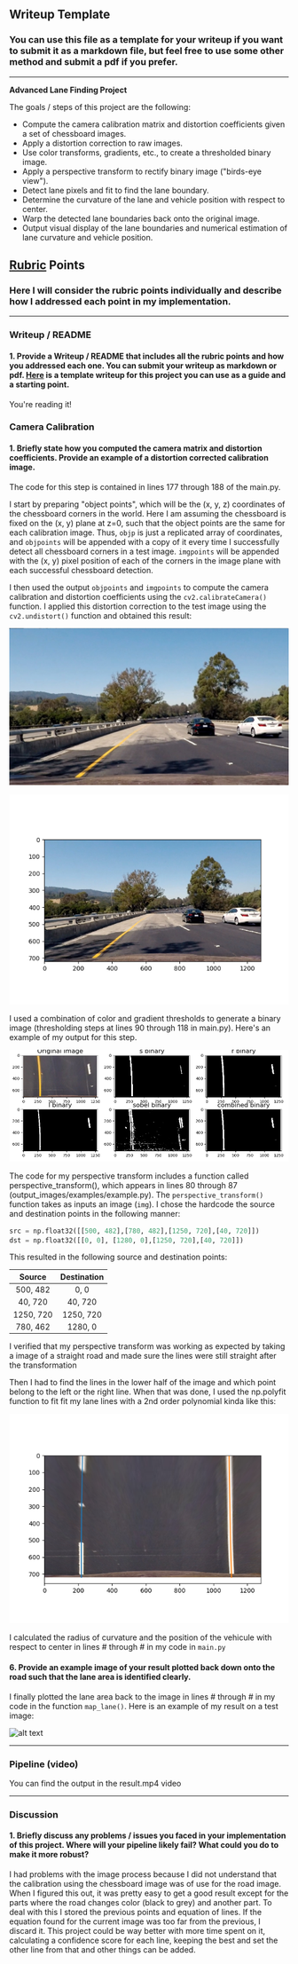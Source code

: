 ## Writeup Template

### You can use this file as a template for your writeup if you want to submit it as a markdown file, but feel free to use some other method and submit a pdf if you prefer.

---

**Advanced Lane Finding Project**

The goals / steps of this project are the following:

* Compute the camera calibration matrix and distortion coefficients given a set of chessboard images.
* Apply a distortion correction to raw images.
* Use color transforms, gradients, etc., to create a thresholded binary image.
* Apply a perspective transform to rectify binary image ("birds-eye view").
* Detect lane pixels and fit to find the lane boundary.
* Determine the curvature of the lane and vehicle position with respect to center.
* Warp the detected lane boundaries back onto the original image.
* Output visual display of the lane boundaries and numerical estimation of lane curvature and vehicle position.

[//]: # (Image References)

[image1]: ./test_images/test4.jpg "Original Image"
[image2]: ./output_images/undistort_test.png "Undistorted"
[image3]: ./output_images/binary_output.png "Binary Example"
[image4]: ./output_images/lane_fit.png "Fit Visual"
[image5]: ./output_images/final_output.png "Output"
[video1]: project_video.mp4 "Video"

## [Rubric](https://review.udacity.com/#!/rubrics/571/view) Points

### Here I will consider the rubric points individually and describe how I addressed each point in my implementation.  

---

### Writeup / README

#### 1. Provide a Writeup / README that includes all the rubric points and how you addressed each one.  You can submit your writeup as markdown or pdf.  [Here](https://github.com/udacity/CarND-Advanced-Lane-Lines/blob/master/writeup_template.md) is a template writeup for this project you can use as a guide and a starting point.  

You're reading it!

### Camera Calibration

#### 1. Briefly state how you computed the camera matrix and distortion coefficients. Provide an example of a distortion corrected calibration image.

The code for this step is contained in lines 177 through 188 of the main.py.  

I start by preparing "object points", which will be the (x, y, z) coordinates of the chessboard corners in the world. Here I am assuming the chessboard is fixed on the (x, y) plane at z=0, such that the object points are the same for each calibration image.  Thus, `objp` is just a replicated array of coordinates, and `objpoints` will be appended with a copy of it every time I successfully detect all chessboard corners in a test image.  `imgpoints` will be appended with the (x, y) pixel position of each of the corners in the image plane with each successful chessboard detection.  

I then used the output `objpoints` and `imgpoints` to compute the camera calibration and distortion coefficients using the `cv2.calibrateCamera()` function.  I applied this distortion correction to the test image using the `cv2.undistort()` function and obtained this result: 

![alt text][image1]

![alt text][image2]

I used a combination of color and gradient thresholds to generate a binary image (thresholding steps at lines 90 through 118 in main.py).  Here's an example of my output for this step.  

![alt text][image3]

The code for my perspective transform includes a function called perspective_transform(), which appears in lines 80 through 87 (output_images/examples/example.py). The `perspective_transform()` function takes as inputs an image (`img`).  I chose the hardcode the source and destination points in the following manner:

```python
src = np.float32([[500, 482],[780, 482],[1250, 720],[40, 720]])
dst = np.float32([[0, 0], [1280, 0],[1250, 720],[40, 720]])
```

This resulted in the following source and destination points:

| Source        | Destination   | 
|:-------------:|:-------------:| 
| 500, 482      | 0, 0        | 
| 40, 720      | 40, 720      |
| 1250, 720     | 1250, 720      |
| 780, 462      | 1280, 0        |

I verified that my perspective transform was working as expected by taking a image of a straight road and made sure the lines were still straight after the transformation 

Then I had to find the lines in the lower half of the image and which point belong to the left or the right line. When that was done, I used the np.polyfit function to fit fit my lane lines with a 2nd order polynomial kinda like this:

![alt text][image4]

I calculated the radius of curvature and the position of the vehicule with respect to center in lines # through # in my code in `main.py`

#### 6. Provide an example image of your result plotted back down onto the road such that the lane area is identified clearly.

I finally plotted the lane area back to the image in lines # through # in my code in the function `map_lane()`. Here is an example of my result on a test image:

![alt text][image5]

---

### Pipeline (video)

You can find the output in the result.mp4 video

---

### Discussion

#### 1. Briefly discuss any problems / issues you faced in your implementation of this project.  Where will your pipeline likely fail?  What could you do to make it more robust?

I had problems with the image process because I did not understand that the calibration using the chessboard image was of use for the road image. When I figured this out, it was pretty easy to get a good result
except for the parts where the road changes color (black to grey) and another part. To deal with this I stored the previous points and equation of lines. If the equation found for the current image was too far from the previous, I discard it.
This project could be way better with more time spent on it, calculating a confidence score for each line, keeping the best and set the other line from that and other things can be added.
